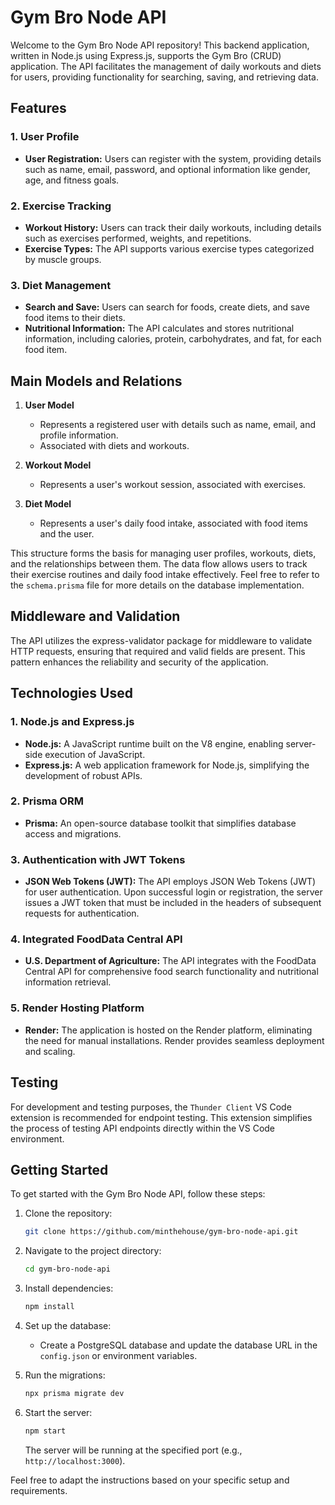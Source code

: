 # Gym Bro Node API

Welcome to the Gym Bro Node API repository! 
This backend application, written in Node.js using Express.js, supports the Gym Bro (CRUD) application. 
The API facilitates the management of daily workouts and diets for users, providing functionality for searching, saving, and retrieving data.

## Features

### 1. User Profile
- **User Registration:** Users can register with the system, providing details such as name, email, password, and optional information like gender, age, and fitness goals.

### 2. Exercise Tracking
- **Workout History:** Users can track their daily workouts, including details such as exercises performed, weights, and repetitions.
- **Exercise Types:** The API supports various exercise types categorized by muscle groups.

### 3. Diet Management
- **Search and Save:** Users can search for foods, create diets, and save food items to their diets.
- **Nutritional Information:** The API calculates and stores nutritional information, including calories, protein, carbohydrates, and fat, for each food item.


## Main Models and Relations

1. **User Model**
   - Represents a registered user with details such as name, email, and profile information.
   - Associated with diets and workouts.

2. **Workout Model**
   - Represents a user's workout session, associated with exercises.

3. **Diet Model**
   - Represents a user's daily food intake, associated with food items and the user.

This structure forms the basis for managing user profiles, workouts, diets, and the relationships between them. 
The data flow allows users to track their exercise routines and daily food intake effectively. Feel free to refer to the `schema.prisma` file for more details on the database implementation.

## Middleware and Validation

The API utilizes the express-validator package for middleware to validate HTTP requests, ensuring that required and valid fields are present. This pattern enhances the reliability and security of the application.

## Technologies Used

### 1. Node.js and Express.js
- **Node.js:** A JavaScript runtime built on the V8 engine, enabling server-side execution of JavaScript.
- **Express.js:** A web application framework for Node.js, simplifying the development of robust APIs.

### 2. Prisma ORM
- **Prisma:** An open-source database toolkit that simplifies database access and migrations.
  
### 3. Authentication with JWT Tokens
- **JSON Web Tokens (JWT):** The API employs JSON Web Tokens (JWT) for user authentication. Upon successful login or registration, the server issues a JWT token that must be included in the headers of subsequent requests for authentication.

### 4. Integrated FoodData Central API
- **U.S. Department of Agriculture:** The API integrates with the FoodData Central API for comprehensive food search functionality and nutritional information retrieval.

### 5. Render Hosting Platform
- **Render:** The application is hosted on the Render platform, eliminating the need for manual installations. Render provides seamless deployment and scaling.

## Testing

For development and testing purposes, the `Thunder Client` VS Code extension is recommended for endpoint testing. This extension simplifies the process of testing API endpoints directly within the VS Code environment.

## Getting Started

To get started with the Gym Bro Node API, follow these steps:

1. Clone the repository:
   ```bash
   git clone https://github.com/minthehouse/gym-bro-node-api.git
   ```

2. Navigate to the project directory:
   ```bash
   cd gym-bro-node-api
   ```

3. Install dependencies:
   ```bash
   npm install
   ```

4. Set up the database:
   - Create a PostgreSQL database and update the database URL in the `config.json` or environment variables.

5. Run the migrations:
   ```bash
   npx prisma migrate dev
   ```

6. Start the server:
   ```bash
   npm start
   ```

   The server will be running at the specified port (e.g., `http://localhost:3000`).

Feel free to adapt the instructions based on your specific setup and requirements.
